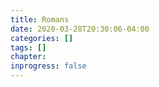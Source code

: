 ```yaml
---
title: Romans
date: 2020-03-28T20:30:06-04:00
categories: []
tags: []
chapter: 
inprogress: false
---
```


